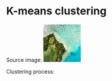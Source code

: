 # K-means clustering

Source image:
![Alt text](/data/image1.png "Optional title")
<!-- <img src="/data/image1.png" alt="Alt text" title="Optional title"> -->

Clustering process:
<!-- <img src="result_2means_1.gif" alt="Alt text" title="Optional title"> -->
